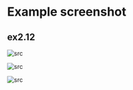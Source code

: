 # Example screenshot

## ex2.12

![src](https://i.imgur.com/rVqsndu.jpg)

![src](https://i.imgur.com/FtnOfbt.jpg)

![src](https://i.imgur.com/rQJqV7c.jpg)

